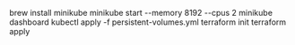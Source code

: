 brew install minikube
minikube start --memory 8192 --cpus 2
minikube dashboard
kubectl apply -f persistent-volumes.yml
terraform init
terraform apply
